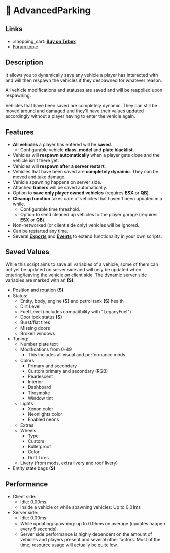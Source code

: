 ﻿---
description: Persistent and dynamic vehicles even across server restarts!
---

# 🚙 AdvancedParking

## Links

* :shopping\_cart: [**Buy on Tebex**](https://kiminazes-script-gems.tebex.io/package/4287488)
* [Forum topic](https://forum.cfx.re/t/advancedparking-v3-11-0-persistent-vehicles-esx-qb-standalone/2099582)

## Description

It allows you to dynamically save any vehicle a player has interacted with and will then respawn the vehicles if they despawned for whatever reason.

All vehicle modifications and statuses are saved and will be reapplied upon respawning.

Vehicles that have been saved are completely dynamic. They can still be moved around and damaged and they'll have their values updated accordingly without a player having to enter the vehicle again.

<div class="youtube-placeholder" data-videotitle="AdvancedParking Showcase" data-videoid="_escgRkeOJc"></div>

## Features

* **All vehicles** a player has entered will be **saved**.
  * Configurable vehicle **class**, **model** and **plate blacklist**.
* Vehicles will **respawn automatically** when a player gets close and the vehicle isn't there yet.
* Vehicles will **respawn after a server restart**.
* Vehicles that have been saved are **completely dynamic**. They can be moved and take damage.
* Vehicle spawning happens on server side.
* Attached **trailers** will be saved automatically.
* Option to **save only player owned vehicles** (requires **ESX** or **QB**).
* **Cleanup function** takes care of vehicles that haven't been updated in a while.
  * Configurable time threshold.
  * Option to send cleaned up vehicles to the player garage (requires **ESX** or **QB**).
* Non-networked (or client side only) vehicles will be ignored.
* Can be restarted any time.
* Several [**Exports**](https://docs.kiminaze.de/scripts/advancedparking/exports-server) and [**Events**](https://docs.kiminaze.de/scripts/advancedparking/server-events) to extend functionality in your own scripts.

## Saved Values

While this script aims to save all variables of a vehicle, some of them can not yet be updated on server side and will only be updated when entering/leaving the vehicle on client side. The dynamic server side variables are marked with an **(S)**.

* Position and rotation **(S)**
* Status:
  * Entity, body, engine **(S)** and petrol tank **(S)** health
  * Dirt Level
  * Fuel Level (includes compatibility with "LegacyFuel")
  * Door lock status **(S)**
  * Burst/flat tires
  * Missing doors
  * Broken windows
* Tuning:
  * Number plate text
  * Modifications from 0-49
    * This includes all visual and performance mods.
  * Colors
    * Primary and secondary
    * Custom primary and secondary (RGB)
    * Pearlescent
    * Interior
    * Dashboard
    * Tiresmoke
    * Window tint
  * Lights
    * Xenon color
    * Neonlights color
    * Enabled neons
  * Extras
  * Wheels
    * Type
    * Custom
    * Bulletproof
    * Color
    * Drift Tires
  * Livery (from mods, extra livery and roof livery)
* Entity state bags **(S)**

## Performance

* Client side:
  * Idle: 0.00ms
  * Inside a vehicle or while spawning vehicles: Up to 0.01ms
* Server side:
  * Idle: 0.00ms
  * While updating/spawning: up to 0.05ms on average (updates happen every 5 seconds)
  * Server side performance is highly dependent on the amount of vehicles and players present and several other factors. Most of the time, resource usage will actually be quite low.